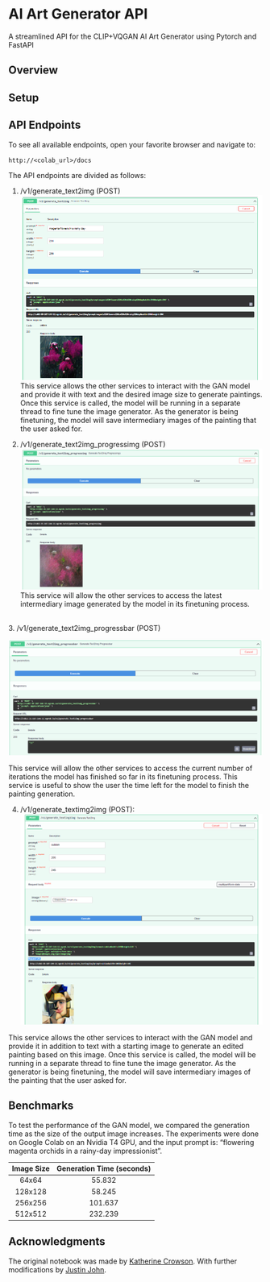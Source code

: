 # AI Art Generator API
A streamlined API for the CLIP+VQGAN AI Art Generator using Pytorch and FastAPI

## Overview


## Setup


## API Endpoints
To see all available endpoints, open your favorite browser and navigate to:

```
http://<colab_url>/docs
```

The API endpoints are divided as follows:
1. /v1/generate_text2img (POST)
![generate text2img](images/text2img.PNG)
This service allows the other services to interact with the GAN model and provide it with text and the desired image size to generate paintings. Once this service is called, the model will be running in a separate thread to fine tune the image generator. As the generator is being finetuning, the model will save intermediary images of the painting that the user asked for. <br>

2. /v1/generate_text2img_progressimg (POST) 
![progress img](images/progress_img.PNG)
This service will allow the other services to access the latest intermediary image generated by the model in its finetuning process.
<br>
3. /v1/generate_text2img_progressbar (POST)

![progress bar](images/progress_bar.PNG)
 
This service will allow the other services to access the current number of iterations the model has finished so far in its finetuning process. This service is useful to show the user the time left for the model to finish the painting generation.

4. /v1/generate_textimg2img (POST): 
![generate textimg2img](images/textimg2img.PNG)

This service allows the other services to interact with the GAN model and provide it in addition to text with a starting image to generate an edited painting based on this image. Once this service is called, the model will be running in a separate thread to fine tune the image generator. As the generator is being finetuning, the model will save intermediary images of the painting that the user asked for. 


## Benchmarks
To test the performance of the GAN model, we compared the generation time as the size of the output image increases. The experiments were done on Google Colab on an Nvidia T4 GPU, and the input prompt is: “flowering magenta orchids in a rainy-day impressionist”.

| Image Size | Generation Time (seconds) |
|:-----------:|:----------------------------:|
| 64x64 | 55.832 |
| 128x128 | 58.245 |
| 256x256 | 101.637 |
| 512x512 | 232.239 |

## Acknowledgments
The original notebook was made by [Katherine Crowson](https://github.com/crowsonkb).
With further modifications by [Justin John](https://colab.research.google.com/github/justinjohn0306/VQGAN-CLIP/blob/main/VQGAN%2BCLIP_%28z%2Bquantize_method_with_augmentations%2C_user_friendly_interface%29.ipynb#scrollTo=c3d7a8be-73ce-4cee-be70-e21c1210a7a6).
